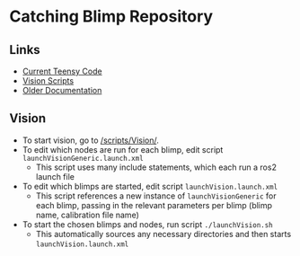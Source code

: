 # Catching Blimp Repository

## Links
- [Current Teensy Code](/Summer2023/BlimpV8/BlimpV8_Teensy/)
- [Vision Scripts](/scripts/Vision/)
- [Older Documentation](/Summer2023/README.md)

## Vision
- To start vision, go to [/scripts/Vision/](/scripts/Vision/).
- To edit which nodes are run for each blimp, edit script ```launchVisionGeneric.launch.xml```
    - This script uses many include statements, which each run a ros2 launch file
- To edit which blimps are started, edit script ```launchVision.launch.xml```
    - This script references a new instance of ```launchVisionGeneric``` for each blimp, passing in the relevant parameters per blimp (blimp name, calibration file name)
- To start the chosen blimps and nodes, run script ```./launchVision.sh```
    - This automatically sources any necessary directories and then starts ```launchVision.launch.xml```
